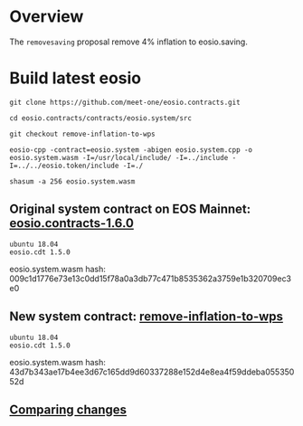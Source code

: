 # Overview

The `removesaving` proposal remove 4% inflation to eosio.saving.


# Build latest eosio


```shell
git clone https://github.com/meet-one/eosio.contracts.git

cd eosio.contracts/contracts/eosio.system/src

git checkout remove-inflation-to-wps

eosio-cpp -contract=eosio.system -abigen eosio.system.cpp -o eosio.system.wasm -I=/usr/local/include/ -I=../include -I=../../eosio.token/include -I=./

shasum -a 256 eosio.system.wasm
```


## Original system contract on EOS Mainnet: [eosio.contracts-1.6.0](https://github.com/EOSIO/eosio.contracts/tree/v1.6.0)

```
ubuntu 18.04
eosio.cdt 1.5.0
```

eosio.system.wasm hash: 009c1d1776e73e13c0dd15f78a0a3db77c471b8535362a3759e1b320709ec3e0

## New system contract: [remove-inflation-to-wps](https://github.com/meet-one/eosio.contracts/tree/remove-inflation-to-wps)

```
ubuntu 18.04
eosio.cdt 1.5.0
```

eosio.system.wasm hash: 43d7b343ae17b4ee3d67c165dd9d60337288e152d4e8ea4f59ddeba05535052d

## [Comparing changes](https://github.com/meet-one/eosio.contracts/compare/v1.6.0...meet-one:remove-inflation-to-wps?diff=unified)